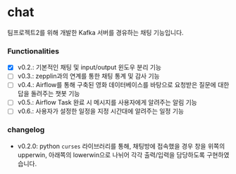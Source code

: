 # chat
팀프로젝트2를 위해 개발한 Kafka 서버를 경유하는 채팅 기능입니다.

### Functionalities
- [x] v0.2.: 기본적인 채팅 및 input/output 윈도우 분리 기능
- [ ] v0.3.: zepplin과의 연계를 통한 채팅 통계 및 감사 기능
- [ ] v0.4.: Airflow를 통해 구축된 영화 데이터베이스를 바탕으로 요청받은 질문에 대한 답을 돌려주는 챗봇 기능
- [ ] v0.5.: Airflow Task 완료 시 메시지를 사용자에게 알려주는 알림 기능
- [ ] v0.6.: 사용자가 설정한 일정을 지정 시간대에 알려주는 일정 기능 

### changelog
- v0.2.0: python `curses` 라이브러리를 통해, 채팅방에 접속했을 경우 창을 위쪽의 upperwin, 아래쪽의 lowerwin으로 나뉘어 각각 출력/입력을 담당하도록 구현하였습니다.
